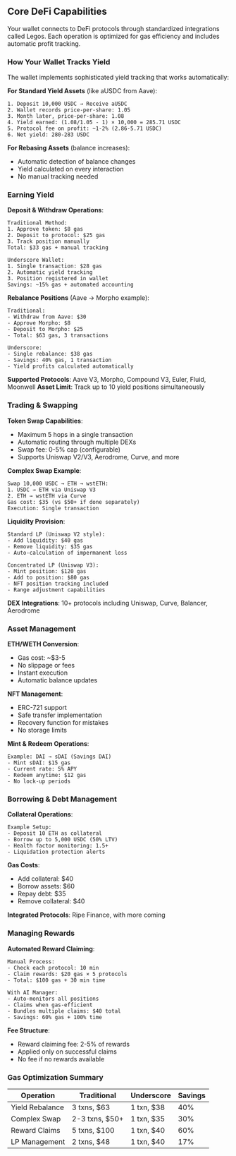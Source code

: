 ## Core DeFi Capabilities

Your wallet connects to DeFi protocols through standardized integrations called Legos. Each operation is optimized for gas efficiency and includes automatic profit tracking.

### How Your Wallet Tracks Yield

The wallet implements sophisticated yield tracking that works automatically:

**For Standard Yield Assets** (like aUSDC from Aave):
```
1. Deposit 10,000 USDC → Receive aUSDC
2. Wallet records price-per-share: 1.05
3. Month later, price-per-share: 1.08
4. Yield earned: (1.08/1.05 - 1) × 10,000 = 285.71 USDC
5. Protocol fee on profit: ~1-2% (2.86-5.71 USDC)
6. Net yield: 280-283 USDC
```

**For Rebasing Assets** (balance increases):
- Automatic detection of balance changes
- Yield calculated on every interaction
- No manual tracking needed

### Earning Yield

**Deposit & Withdraw Operations**:
```
Traditional Method:
1. Approve token: $8 gas
2. Deposit to protocol: $25 gas
3. Track position manually
Total: $33 gas + manual tracking

Underscore Wallet:
1. Single transaction: $28 gas
2. Automatic yield tracking
3. Position registered in wallet
Savings: ~15% gas + automated accounting
```

**Rebalance Positions** (Aave → Morpho example):
```
Traditional: 
- Withdraw from Aave: $30
- Approve Morpho: $8
- Deposit to Morpho: $25
- Total: $63 gas, 3 transactions

Underscore: 
- Single rebalance: $38 gas
- Savings: 40% gas, 1 transaction
- Yield profits calculated automatically
```

**Supported Protocols**: Aave V3, Morpho, Compound V3, Euler, Fluid, Moonwell
**Asset Limit**: Track up to 10 yield positions simultaneously

### Trading & Swapping

**Token Swap Capabilities**:
- Maximum 5 hops in a single transaction
- Automatic routing through multiple DEXs
- Swap fee: 0-5% cap (configurable)
- Supports Uniswap V2/V3, Aerodrome, Curve, and more

**Complex Swap Example**:
```
Swap 10,000 USDC → ETH → wstETH:
1. USDC → ETH via Uniswap V3
2. ETH → wstETH via Curve
Gas cost: $35 (vs $50+ if done separately)
Execution: Single transaction
```

**Liquidity Provision**:
```
Standard LP (Uniswap V2 style):
- Add liquidity: $40 gas
- Remove liquidity: $35 gas
- Auto-calculation of impermanent loss

Concentrated LP (Uniswap V3):
- Mint position: $120 gas
- Add to position: $80 gas
- NFT position tracking included
- Range adjustment capabilities
```

**DEX Integrations**: 10+ protocols including Uniswap, Curve, Balancer, Aerodrome

### Asset Management

**ETH/WETH Conversion**:
- Gas cost: ~$3-5
- No slippage or fees
- Instant execution
- Automatic balance updates

**NFT Management**:
- ERC-721 support
- Safe transfer implementation
- Recovery function for mistakes
- No storage limits

**Mint & Redeem Operations**:
```
Example: DAI → sDAI (Savings DAI)
- Mint sDAI: $15 gas
- Current rate: 5% APY
- Redeem anytime: $12 gas
- No lock-up periods
```

### Borrowing & Debt Management

**Collateral Operations**:
```
Example Setup:
- Deposit 10 ETH as collateral
- Borrow up to 5,000 USDC (50% LTV)
- Health factor monitoring: 1.5+
- Liquidation protection alerts
```

**Gas Costs**:
- Add collateral: $40
- Borrow assets: $60
- Repay debt: $35
- Remove collateral: $40

**Integrated Protocols**: Ripe Finance, with more coming

### Managing Rewards

**Automated Reward Claiming**:
```
Manual Process:
- Check each protocol: 10 min
- Claim rewards: $20 gas × 5 protocols
- Total: $100 gas + 30 min time

With AI Manager:
- Auto-monitors all positions
- Claims when gas-efficient
- Bundles multiple claims: $40 total
- Savings: 60% gas + 100% time
```

**Fee Structure**: 
- Reward claiming fee: 2-5% of rewards
- Applied only on successful claims
- No fee if no rewards available

### Gas Optimization Summary

| Operation | Traditional | Underscore | Savings |
|-----------|------------|------------|---------|
| Yield Rebalance | 3 txns, $63 | 1 txn, $38 | 40% |
| Complex Swap | 2-3 txns, $50+ | 1 txn, $35 | 30% |
| Reward Claims | 5 txns, $100 | 1 txn, $40 | 60% |
| LP Management | 2 txns, $48 | 1 txn, $40 | 17% |